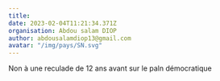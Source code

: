 ```yaml
---
title: 
date: 2023-02-04T11:21:34.371Z
organisation: Abdou salam DIOP 
author: abdousalamdiop13@gmail.com 
avatar: "/img/pays/SN.svg"
---
```


Non à une reculade de 12 ans avant sur le paln démocratique 